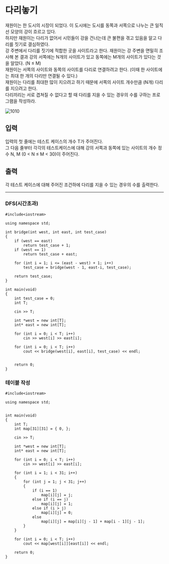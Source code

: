 # 다리놓기

재원이는 한 도시의 시장이 되었다. 이 도시에는 도시를 동쪽과 서쪽으로 나누는 큰 일직선 모양의 강이 흐르고 있다.    
하지만 재원이는 다리가 없어서 시민들이 강을 건너는데 큰 불편을 겪고 있음을 알고 다리를 짓기로 결심하였다.    
강 주변에서 다리를 짓기에 적합한 곳을 사이트라고 한다. 재원이는 강 주변을 면밀히 조사해 본 결과 강의 서쪽에는 N개의 사이트가 있고 동쪽에는 M개의 사이트가 있다는 것을 알았다. (N ≤ M)   
재원이는 서쪽의 사이트와 동쪽의 사이트를 다리로 연결하려고 한다. (이때 한 사이트에는 최대 한 개의 다리만 연결될 수 있다.)    
재원이는 다리를 최대한 많이 지으려고 하기 때문에 서쪽의 사이트 개수만큼 (N개) 다리를 지으려고 한다.    
다리끼리는 서로 겹쳐질 수 없다고 할 때 다리를 지을 수 있는 경우의 수를 구하는 프로그램을 작성하라.   

![1010](https://www.acmicpc.net/upload/201003/pic1.JPG)

## 입력

입력의 첫 줄에는 테스트 케이스의 개수 T가 주어진다.    
그 다음 줄부터 각각의 테스트케이스에 대해 강의 서쪽과 동쪽에 있는 사이트의 개수 정수 N, M (0 < N ≤ M < 30)이 주어진다.   

## 출력

각 테스트 케이스에 대해 주어진 조건하에 다리를 지을 수 있는 경우의 수를 출력한다.   


---------------

### DFS(시간초과)

```
#include<iostream>

using namespace std;

int bridge(int west, int east, int test_case)
{
	if (west == east)
		return test_case + 1;
	if (west == 1)
		return test_case + east; 

	for (int i = 1; i <= (east - west) + 1; i++)
		test_case = bridge(west - 1, east-i, test_case);

	return test_case;
}

int main(void)
{
	int test_case = 0;
	int T;

	cin >> T;

	int *west = new int[T];
	int* east = new int[T];

	for (int i = 0; i < T; i++)
		cin >> west[i] >> east[i];

	for (int i = 0; i < T; i++)
		cout << bridge(west[i], east[i], test_case) << endl;


	return 0;
}
```

### 테이블 작성

```
#include<iostream>

using namespace std;


int main(void)
{
	int T;
	int map[31][31] = { 0, };
	
	cin >> T;

	int *west = new int[T];
	int* east = new int[T];

	for (int i = 0; i < T; i++)
		cin >> west[i] >> east[i];

	for (int i = 1; i < 31; i++)
	{
		for (int j = 1; j < 31; j++)
		{
			if (i == 1)
				map[i][j] = j;
			else if (i == j)
				map[i][j] = 1;
			else if (i > j)
				map[i][j] = 0;
			else
				map[i][j] = map[i][j - 1] + map[i - 1][j - 1];
		}
	}

	for (int i = 0; i < T; i++)
		cout << map[west[i]][east[i]] << endl;

	return 0;
}
```
